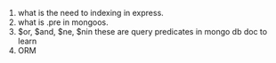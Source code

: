 1. what is the need to indexing in express.
2. what is .pre in mongoos.
3. $or, $and, $ne, $nin these are query predicates in mongo db doc to learn
4. ORM 